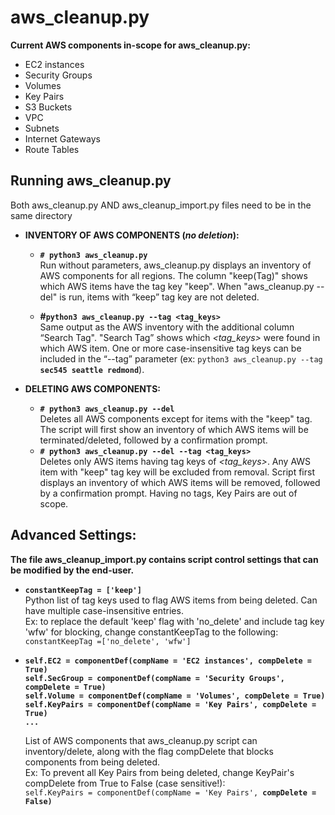 # aws_cleanup.py
**Current AWS components in-scope for aws_cleanup.py:**
- EC2 instances 
- Security Groups 
- Volumes 
- Key Pairs 
- S3 Buckets 
- VPC 
- Subnets 
- Internet Gateways 
- Route Tables

## Running aws_cleanup.py
Both aws_cleanup.py AND aws_cleanup_import.py files need to be in the same directory
- **INVENTORY OF AWS COMPONENTS (_no deletion_):**
  - **``# python3 aws_cleanup.py``**  
    Run without parameters, aws_cleanup.py displays an inventory of AWS components for all regions. The column "keep(Tag)" shows which AWS items have the tag key "keep". When "aws_cleanup.py --del" is run, items with “keep” tag key are not deleted.

  - **#``python3 aws_cleanup.py --tag <tag_keys>``**  
    Same output as the AWS inventory with the additional column “Search Tag". "Search Tag” shows which _<tag_keys>_ were found in which AWS item. One or more case-insensitive tag keys can be included in the “--tag” parameter (ex: ``python3 aws_cleanup.py --tag ``**``sec545 seattle redmond``**).  
 
 
- **DELETING AWS COMPONENTS:**
  - **``# python3 aws_cleanup.py --del``**  
    Deletes all AWS components except for items with the "keep" tag. The script will first show an inventory of which AWS items will be terminated/deleted, followed by a confirmation prompt.
  - **``# python3 aws_cleanup.py --del --tag <tag_keys>``**   
    Deletes only AWS items having tag keys of _<tag_keys>_. Any AWS item with "keep" tag key will be excluded from removal. Script first displays an inventory of which AWS items will be removed, followed by a confirmation prompt. Having no tags, Key Pairs are out of scope.  


## Advanced Settings:
**The file aws_cleanup_import.py contains script control settings that can be modified by the end-user.**
- **``constantKeepTag = ['keep']``**  
  Python list of tag keys used to flag AWS items from being deleted.  Can have multiple case-insensitive entries.  
  Ex: to replace the default 'keep' flag with 'no_delete' and include tag key 'wfw' for blocking, change constantKeepTag to the following:  
    ``constantKeepTag =['no_delete', 'wfw']``
    
- **``self.EC2 = componentDef(compName = 'EC2 instances', compDelete = True)``**  
  **``self.SecGroup = componentDef(compName = 'Security Groups', compDelete = True)``**  
  **``self.Volume = componentDef(compName = 'Volumes', compDelete = True)``**  
  **``self.KeyPairs = componentDef(compName = 'Key Pairs', compDelete = True)``**  
  **``...``**
  
  List of AWS components that aws_cleanup.py script can inventory/delete, along with the flag compDelete that blocks components from being deleted.  
  Ex: To prevent all Key Pairs from being deleted, change KeyPair's compDelete from True to False (case sensitive!):  
    ``self.KeyPairs = componentDef(compName = 'Key Pairs', ``**``compDelete = False)``**
